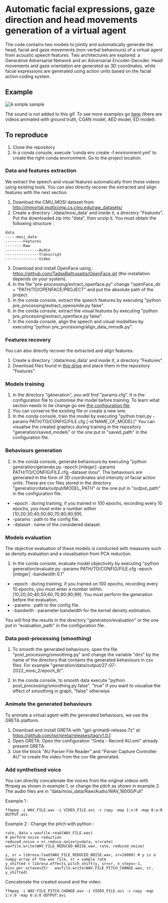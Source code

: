 # Automatic facial expressions, gaze direction and head movements generation of a virtual agent

The code contains two models to jointly and automatically generate the head, facial and gaze movements (non-verbal behaviours) of a virtual agent from acoustic speech features. Two architectures are explored: a Generative Adversarial Network and an Adversarial Encoder-Decoder. Head movements and gaze orientation are generated as 3D coordinates, while facial expressions are generated using action units based on the facial action coding system. 

## Example

![A simple sample](docs/example.gif)

The sound is not added to this gif. To see more examples go [here](https://www.youtube.com/channel/UCCds0WJg3qbwYtUKSjKJqzw/featured) (there are videos animated with ground truth, CGAN model, AED model, ED model).

## To reproduce
1. Clone the repository
2. In a conda console, execute 'conda env create -f environment.yml' to create the right conda environment. Go to the project location.

### Data and features extraction 
We extract the speech and visual features automatically from these videos using existing tools. You can also directly recover the extracted and align features with the next section.

1. Download the CMU_MOSI dataset from http://immortal.multicomp.cs.cmu.edu/raw_datasets/
2. Create a directory './data/mosi_data' and inside it, a directory "Features". Put the downloaded zip into "data", then unzip it. You must obtain the following structure :
```
data
-----mosi_data
--------Features
--------Raw
---------------Audio
---------------Transcript
---------------Video
```
3. Download and install OpenFace using : https://github.com/TadasBaltrusaitis/OpenFace.git (the installation depends on your system). 
4. In the file "pre-processing/extract_openface.py" change "openFace_dir = "PATH/TO/OPENFACE/PROJECT" and put the absolute path of the project.
5. In the conda console, extract the speech features by executing "python pre_processing/extract_opensmile.py false".
6. In the conda console, extract the visual features by executing "python pre_processing/extract_openface.py false".
7. In the conda console, align the speech and visual modalities by executing "python pre_processing/align_data_mmsdk.py".

### Features recovery
You can also directly recover the extracted and align features.

1. Create a directory './data/mosi_data' and inside it, a directory "Features".
2. Download files found in [this drive](https://drive.google.com/drive/folders/1ZEV_I7qQTPlKRULAZ90Nf6P9C7yU6rQZ?usp=sharing) and place them in the repository "Features".

### Models training
1. In the directory "generation", you will find "params.cfg". 
It is the configuration file to customise the model before training. 
To learn what section needs to be change go see [the configuration file](docs/config_file.md).
2. You can conserve the existing file or create a new one. 
3. In the conda console, train the model by executing "python train.py -params PATH/TO/CONFIG/FILE.cfg [-id NAME_OF_MODEL]"
You can visualise the created graphics during training in the repository "generation/saved_models" or the one put in "saved_path" in the configuration file. 

### Behaviours generation
1. In the conda console, generate behaviours by executing "python generation/generate.py -epoch [integer] -params PATH/TO/CONFIG/FILE.cfg -dataset mosi". The behaviours are generated in the form of 3D coordinates and intensity of facial action units. These are csv files stored in the directory "generation/data/output/MODEL_PATH" or the one put in "output_path" in the configuration file.

- -epoch : during training, if you trained in 100 epochs, recording every 10 epochs, you must enter a number within [10;20;30;40;50;60;70;80;90;99].
- -params : path to the config file. 
- -dataset : name of the considered dataset. 

### Models evaluation
The objective evaluation of these models is conducted with measures such as density evaluation
and a visualisation from PCA reduction.

1.  In the conda console, evaluate model objectively by executing "python generation/evaluate.py -params PATH/TO/CONFIG/FILE.cfg -epoch [integer] -bandwidth 0.1"

- -epoch : during training, if you trained on 100 epochs, recording every 10 epochs, you must enter a number within [10;20;30;40;50;60;70;80;90;99]. You must perform the generation before the evaluation. 
- -params : path to the config file. 
- -bandwith : parameter bandwidth for the kernel density estimation. 

You will find the results in the directory "generation/evaluation" or the one put in "evaluation_path" in the configuration file.

### Data post-processing (smoothing)
1. To smooth the generated behaviours, open the file "post_processing/smoothing.py" and change the variable "dirs" by the name of the directory that contains the generated behaviours in csv files. For example "generation/data/output/27-07-2022_mosi_2/epoch_9/".

2. In the conda console, to smooth data execute "python post_processing/smoothing.py false". "true" if you want to visualise the effect of smoothing in graph, "false" otherwise. 

### Animate the generated behaviours
To animate a virtual agent with the generated behaviours, we use the GRETA platform. 

1. Download and install GRETA with "gpl-grimaldi-release.7z" at https://github.com/isir/greta/releases/tag/v1.0.1.
2. Open GRETA. Open the configuration "Greta - Record AU.xml" already present GRETA. 
3. Use the block "AU Parser File Reader" and "Parser Capture Controller AU" to create the video from the csv file generated. 

### Add synthetised voice 
You can directly concatenate the voices from the original videos with ffmpeg as shown in example 1, or change the pitch as shown in example 2. The audio files are in "data/mosi_data/Raw/Audio/WAV_16000/Full"

Example 1 : 
```
ffmpeg -i WAV_FILE.wav -i VIDEO_FILE.avi -c copy -map 1:v:0 -map 0:a:0 OUTPUT.avi
```

Example 2 : 
Change the pitch with python : 
```
rate, data = wavfile.read(WAV_FILE.wav)
# perform noise reduction
reduced_noise = nr.reduce_noise(y=data, sr=rate)
wavfile.write(WAV_FILE_REDUCED_NOISE.wav, rate, reduced_noise)
    
y, sr = librosa.load(WAV_FILE_REDUCED_NOISE.wav, sr=16000) # y is a numpy array of the wav file, sr = sample rate
y_shifted = librosa.effects.pitch_shift(y, sr=sr, n_steps=-1, bins_per_octave=25)   wavfile.write(WAV_FILE_PITCH_CHANGE.wav, sr, y_shifted)
```

Concatenate the created sound and the video:
```
ffmpeg -i WAV_FILE_PITCH_CHANGE.wav -i VIDEO_FILE.avi -c copy -map 1:v:0 -map 0:a:0 OUTPUT.avi
```
